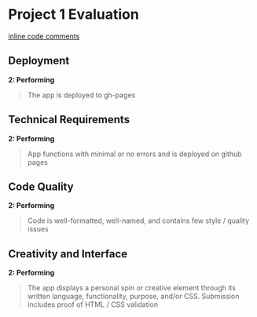 # Project 1 Evaluation

[inline code comments](https://github.com/fanelenan7/towers-of-hanoi/pull/1/files)

## Deployment

**2: Performing**
> The app is deployed to gh-pages

## Technical Requirements

**2: Performing**
> App functions with minimal or no errors and is deployed on github pages

## Code Quality

**2: Performing**
> Code is well-formatted, well-named, and contains few style / quality issues

## Creativity and Interface

**2: Performing**
> The app displays a personal spin or creative element through its written language, functionality, purpose, and/or CSS. Submission includes proof of HTML / CSS validation
